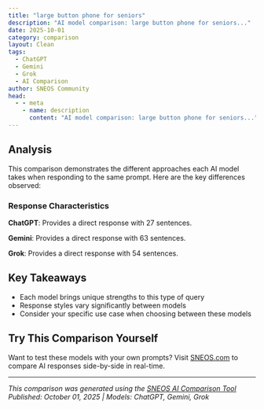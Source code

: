 ```yaml
---
title: "large button phone for seniors"
description: "AI model comparison: large button phone for seniors..."
date: 2025-10-01
category: comparison
layout: Clean
tags:
  - ChatGPT
  - Gemini
  - Grok
  - AI Comparison
author: SNEOS Community
head:
  - - meta
    - name: description
      content: "AI model comparison: large button phone for seniors..."
---
```


<ChatComparison
  title="large button phone for seniors"
  prompt="large button phone for seniors"
  :responses='{"ChatGPT": "If you\u0027re looking for a large button phone for seniors, here are some excellent options designed with bigger buttons, simple interfaces, and features tailored for ease of use:\n\n### 1. Jitterbug Flip2\n- **Features:** Large buttons, bright screen, easy-to-navigate menu, loud speaker, emergency button (Urgent Response), and simple texting.\n- **Pros:** User-friendly interface, affordable plans through GreatCall.\n- **Good for:** Seniors who want a traditional flip phone with modern safety features.\n\n### 2. Doro 7050/7060\n- **Features:** Large, well-spaced buttons, clear display, hearing aid compatibility, emergency button, easy menu.\n- **Pros:** Durable, clear sound, some smartphone features like apps and a camera.\n- **Good for:** Seniors needing a simple phone but with some extra smart features.\n\n### 3. Alcatel Go Flip 3\n- **Features:** Large keypad, 4G connectivity, basic smartphone apps, camera, Google Assistant.\n- **Pros:** Affordable, supports LTE, simple interface.\n- **Good for:** Seniors who need basic internet access but prefer big buttons.\n\n### 4. GN ReSound Phone\n- **Features:** Enormous keys, amplified sound, hearing aid compatibility, emergency SOS button.\n- **Pros:** Very loud speaker and microphone.\n- **Good for:** Seniors with hearing difficulties.\n\n### 5. Snapfon ezTWO\n- **Features:** Oversized buttons, amplified sound, emergency button.\n- **Pros:** Easy to use, affordable, designed specifically for seniors.\n- **Good for:** Simple phone needs with emergency features.\n\n---\n\n### What to consider when choosing:\n- **Button size:** Look for phones marketed as \u201Clarge button\u201D or \u201Cbig keypad.\u201D\n- **Screen readability:** Clear, high-contrast display.\n- **Sound amplification:** Helpful for those with hearing loss.\n- **Emergency features:** SOS or speed dial emergency buttons.\n- **Ease of use:** Simple navigation and limited unnecessary features.\n- **Compatibility:** Check with your carrier and regional availability.\n\nIf you\u2019d like, I can help you find purchase options or more details on any of these phones!", "Gemini": "Okay, let\u0027s explore some great large-button phone options for seniors. I\u0027ll break this down by type (landline, mobile, etc.) and some specific models, along with key features to look for.\n\n**Landline Phones (Wired or Cordless)**\n\n* **Pros:** Simple to use, familiar interface, often lower monthly cost than mobile, reliable in power outages (wired models).\n* **Cons:** Limited mobility, tied to a physical location.\n\n* **Key Features to Look For:**\n * **Extra-Large Buttons:** Buttons should be well-spaced and easy to press accurately.\n * **Amplified Sound:** Adjustable volume, and ideally a boost button for extra loudness.\n * **Speakerphone:** For hands-free calling and easier conversations.\n * **Photo Dial Buttons:** Allows you to program pictures of loved ones for one-touch dialing.\n * **Hearing Aid Compatibility:** M3 or T4 rating is ideal.\n * **Speed Dial:** For quick access to frequently called numbers.\n * **Emergency Buttons (SOS):** Can dial a pre-programmed number in case of an emergency.\n * **Caller ID Announce:** The phone announces the name or number of the caller.\n * **Backlit Keypad:** Easier to see in low light.\n * **Easy to Hold Handset:** Comfortable grip for those with arthritis or mobility issues.\n\n* **Recommended Landline Phones:**\n\n * **Clarity XLC8:** Known for its superior amplification. Offers up to 50dB of amplification.\n * **Panasonic KX-TGM430B:** Amplified cordless phone with large buttons, talking caller ID, and DECT 6.0 technology for clear sound.\n * **Future Call FC-1000:** Photo dial phone.\n * **Serene Innovations CL-60A:** Amplified phone with answering machine.\n\n**Mobile Phones (Cell Phones)**\n\n* **Pros:** Mobility, can be used anywhere there\u0027s cell service, additional features like texting and camera (if desired).\n* **Cons:** Can be more complex to learn, requires a monthly service plan, reliance on battery life.\n\n* **Key Features to Look For (in addition to the landline features):**\n * **Simple Interface:** Avoid smartphones with lots of apps and complex menus unless the senior is comfortable with them.\n * **Easy-to-Read Screen:** Large font size, bright display.\n * **Dedicated Emergency Button:** Sends an SOS alert with location.\n * **GPS Tracking:** For caregivers to locate the phone user.\n * **Long Battery Life:** Important for reliability.\n * **Charging Cradle:** Easier to charge than plugging in a small cable.\n * **Voice Dialing:** Allows making calls by speaking the name.\n * **Consider a flip phone or a basic smartphone with a simplified launcher.**\n\n* **Recommended Mobile Phones:**\n\n * **Snapfon ez4G:** Specifically designed for seniors, with large buttons, SOS button, and simple interface.\n * **Doro 7050:** Easy-to-use flip phone with large buttons, loud sound, and assistance button.\n * **Jitterbug Flip2:** Simplified flip phone with large buttons, voice dialing, and optional health and safety services.\n * **Easyfone Prime A4 Pro:** A simple smartphone with large icons and an easy-to-use interface, specifically designed for seniors.\n * **Nokia 2760 Flip:** A modern take on the classic flip phone with 4G connectivity, large buttons, and a simple interface.\n\n**Things to Consider When Choosing a Phone:**\n\n1. **The Senior\u0027s Needs and Abilities:**\n * **Hearing Impairment:** Amplification is crucial.\n * **Vision Impairment:** Large buttons, backlit keypad, and large font display are essential.\n * **Dexterity Issues:** Well-spaced buttons and an easy-to-hold handset are important.\n * **Cognitive Abilities:** A simple interface is best.\n\n2. **Ease of Use:** How easy is it to set up, program, and use the phone?\n\n3. **Emergency Features:** Does it have an SOS button and GPS tracking?\n\n4. **Price:** Consider the cost of the phone itself and any ongoing service plans.\n\n5. **Reviews:** Read reviews from other users to get an idea of the phone\u0027s reliability and ease of use.\n\n6. **Return Policy:** Make sure you can return the phone if it doesn\u0027t meet the senior\u0027s needs.\n\n**Where to Buy:**\n\n* **Online Retailers:** Amazon, Best Buy, Walmart.com\n* **Specialty Stores:** Stores that specialize in assistive devices for seniors.\n* **Cell Phone Carriers:** (For mobile phones) Verizon, AT\u0026T, T-Mobile (though their focus is usually on smartphones, they may have some basic options).\n\n**Important Tips for Setup and Training:**\n\n* **Set up the phone completely before giving it to the senior.** Program speed dial numbers, customize the settings, and ensure everything is working properly.\n* **Provide clear and simple instructions.** Write down the most important functions in large print.\n* **Be patient and offer ongoing support.** It may take some time for the senior to get used to the phone.\n* **Consider having a caregiver or family member nearby to help if needed.**\n\nBy considering these factors and exploring the recommended models, you can find the perfect large-button phone to help a senior stay connected and safe. Good luck!\n", "Grok": "A large button phone for seniors is a mobile or cordless phone designed specifically for older adults who may have vision, hearing, or dexterity issues. These phones typically feature oversized buttons, loud ringtones, amplified sound, and easy-to-read displays to make communication simpler and more accessible. Below are key features to look for and some popular options:\n\n### Key Features to Look for in a Large Button Phone for Seniors\n1. **Large Buttons**: Big, clearly labeled buttons with bold numbers and letters for easy dialing.\n2. **Amplified Sound**: Higher volume for calls and ringtones to assist those with hearing impairments.\n3. **Hearing Aid Compatibility**: Works with hearing aids to reduce interference.\n4. **Bright, Large Display**: High-contrast screens with big fonts for better readability.\n5. **Emergency Features**: Some phones include SOS buttons or speed dial for emergency contacts.\n6. **Simple Interface**: Minimal menus and straightforward functionality to avoid confusion.\n7. **Good Battery Life**: Long-lasting battery for reliability, especially in mobile phones.\n8. **Photo Speed Dial**: Buttons with pictures of frequent contacts for quick calling.\n\n### Popular Large Button Phones for Seniors\n#### 1. Mobile Phones\n- **Jitterbug Flip2 (by Lively)** \n - Designed for seniors with large buttons and a simple flip design.\n - Features a loud speaker, magnified display, and voice dialing.\n - Includes an Urgent Response button for emergencies (with a subscription plan).\n - Price: Around $99 (plus service plan).\n- **Consumer Cellular GrandPad** \n - A tablet-style phone with large icons and simplified apps.\n - Offers video calling, photo sharing, and emergency features.\n - Requires a subscription but is very user-friendly.\n - Price: Around $200 (plus monthly fee).\n- **Snapfon ez4G** \n - A basic flip phone with big buttons and an SOS emergency button.\n - Includes a loud ringer and hearing aid compatibility.\n - Price: Around $80\u2013$100.\n\n#### 2. Cordless Home Phones\n- **Clarity XLC3.4\u002B Amplified Cordless Phone** \n - Extra-loud ringer (up to 95 dB) and amplified audio (up to 50 dB).\n - Large backlit buttons and a talking caller ID feature.\n - Hearing aid compatible.\n - Price: Around $100\u2013$120.\n- **AT\u0026T CL4940 Corded Phone** \n - Big buttons and a large, easy-to-read display.\n - Features amplified audio and a speakerphone.\n - Affordable and reliable for home use.\n - Price: Around $40\u2013$50.\n- **Panasonic KX-TGM420W Amplified Cordless Phone** \n - Offers up to 40 dB sound amplification and noise reduction.\n - Large buttons, bright display, and slow-talk mode for clearer conversations.\n - Hearing aid compatible.\n - Price: Around $80\u2013$100.\n\n### Where to Buy\n- **Online Retailers**: Amazon, Walmart, and Best Buy offer a wide selection with user reviews.\n- **Specialty Stores**: Websites like Lively (Jitterbug) or Clarity focus on senior-friendly devices.\n- **Local Pharmacies**: Some stores, like CVS or Walgreens, carry basic models.\n- **Cell Phone Providers**: Companies like Consumer Cellular cater to seniors with tailored plans and devices.\n\n### Additional Tips\n- **Check Compatibility**: Ensure mobile phones work with the senior\u2019s existing carrier or plan.\n- **Test Comfort**: If possible, let the user try the phone to confirm it feels comfortable and intuitive.\n- **Consider Needs**: Assess if the senior needs a mobile phone for on-the-go or a home phone for simplicity.\n\nIf you have a specific brand or budget in mind, or if the senior has particular needs (e.g., severe hearing loss or memory issues), let me know, and I can narrow down the recommendations further!"}' 
  published-date="15:55"
/>

## Analysis

This comparison demonstrates the different approaches each AI model takes when responding to the same prompt. Here are the key differences observed:

### Response Characteristics

**ChatGPT**: Provides a direct response with 27 sentences. 

**Gemini**: Provides a direct response with 63 sentences. 

**Grok**: Provides a direct response with 54 sentences. 

## Key Takeaways

- Each model brings unique strengths to this type of query
- Response styles vary significantly between models
- Consider your specific use case when choosing between these models

## Try This Comparison Yourself

Want to test these models with your own prompts? Visit [SNEOS.com](https://sneos.com) to compare AI responses side-by-side in real-time.

---

*This comparison was generated using the [SNEOS AI Comparison Tool](https://sneos.com)*
*Published: October 01, 2025 | Models: ChatGPT, Gemini, Grok*
